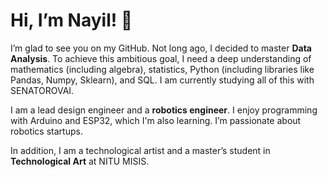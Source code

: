 # Hi, I’m Nayil! 👋

I’m glad to see you on my GitHub.
Not long ago, I decided to master **Data Analysis**. To achieve this ambitious goal, I need a deep understanding of mathematics (including algebra), statistics, Python (including libraries like Pandas, Numpy, Sklearn), and SQL. I am currently studying all of this with SENATOROVAI.

I am a lead design engineer and a **robotics engineer**. I enjoy programming with Arduino and ESP32, which I'm also learning. I’m passionate about robotics startups.

In addition, I am a technological artist and a master’s student in **Technological Art** at NITU MISIS.
